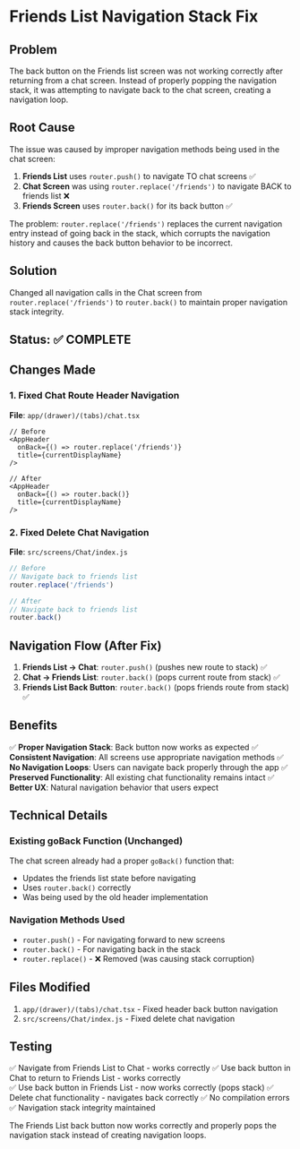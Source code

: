 # Friends List Navigation Stack Fix

## Problem

The back button on the Friends list screen was not working correctly after returning from a chat screen. Instead of properly popping the navigation stack, it was attempting to navigate back to the chat screen, creating a navigation loop.

## Root Cause

The issue was caused by improper navigation methods being used in the chat screen:

1. **Friends List** uses `router.push()` to navigate TO chat screens ✅
2. **Chat Screen** was using `router.replace('/friends')` to navigate BACK to friends list ❌
3. **Friends Screen** uses `router.back()` for its back button ✅

The problem: `router.replace('/friends')` replaces the current navigation entry instead of going back in the stack, which corrupts the navigation history and causes the back button behavior to be incorrect.

## Solution

Changed all navigation calls in the Chat screen from `router.replace('/friends')` to `router.back()` to maintain proper navigation stack integrity.

## Status: ✅ COMPLETE

## Changes Made

### 1. Fixed Chat Route Header Navigation

**File**: `app/(drawer)/(tabs)/chat.tsx`

```tsx
// Before
<AppHeader
  onBack={() => router.replace('/friends')}
  title={currentDisplayName}
/>

// After
<AppHeader
  onBack={() => router.back()}
  title={currentDisplayName}
/>
```

### 2. Fixed Delete Chat Navigation

**File**: `src/screens/Chat/index.js`

```javascript
// Before
// Navigate back to friends list
router.replace('/friends')

// After
// Navigate back to friends list
router.back()
```

## Navigation Flow (After Fix)

1. **Friends List → Chat**: `router.push()` (pushes new route to stack) ✅
2. **Chat → Friends List**: `router.back()` (pops current route from stack) ✅
3. **Friends List Back Button**: `router.back()` (pops friends route from stack) ✅

## Benefits

✅ **Proper Navigation Stack**: Back button now works as expected
✅ **Consistent Navigation**: All screens use appropriate navigation methods
✅ **No Navigation Loops**: Users can navigate back properly through the app
✅ **Preserved Functionality**: All existing chat functionality remains intact
✅ **Better UX**: Natural navigation behavior that users expect

## Technical Details

### Existing goBack Function (Unchanged)

The chat screen already had a proper `goBack()` function that:

- Updates the friends list state before navigating
- Uses `router.back()` correctly
- Was being used by the old header implementation

### Navigation Methods Used

- `router.push()` - For navigating forward to new screens
- `router.back()` - For navigating back in the stack
- `router.replace()` - ❌ Removed (was causing stack corruption)

## Files Modified

1. `app/(drawer)/(tabs)/chat.tsx` - Fixed header back button navigation
2. `src/screens/Chat/index.js` - Fixed delete chat navigation

## Testing

✅ Navigate from Friends List to Chat - works correctly
✅ Use back button in Chat to return to Friends List - works correctly  
✅ Use back button in Friends List - now works correctly (pops stack)
✅ Delete chat functionality - navigates back correctly
✅ No compilation errors
✅ Navigation stack integrity maintained

The Friends List back button now works correctly and properly pops the navigation stack instead of creating navigation loops.

